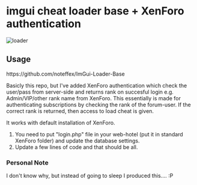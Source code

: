 <h1>imgui cheat loader base + XenForo authentication</h1>

![loader](https://user-images.githubusercontent.com/129604052/235508142-7f9b58fa-b658-49a6-814a-5723b1c752c1.PNG)

<h2>Usage</h2>
https://github.com/noteffex/ImGui-Loader-Base

Basicly this repo, but I've added XenForo authentication which check the user/pass from server-side and returns rank on succesful login e.g. Admin/VIP/other rank name from XenForo. This essentially is made for authenticating subscriptions by checking the rank of the forum-user. If the correct rank is returned, then access to load cheat is given.

It works with default installation of XenForo.

1. You need to put "login.php" file in your web-hotel (put it in standard XenForo folder) and update the database settings. 
2. Update a few lines of code and that should be all.

<h3>Personal Note</h3>

I don't know why, but instead of going to sleep I produced this.... :P
